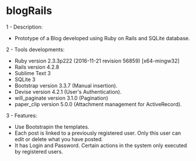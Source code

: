 # blogRails

1 - Description:
- Prototype of a Blog developed using Ruby on Rails and SQLite database.

2 - Tools developments: 
- Ruby version 2.3.3p222 (2016-11-21 revision 56859) [x64-mingw32]
- Rails version 4.2.8
- Sublime Text 3
- SQLite 3
- Bootstrap version 3.3.7 (Manual insertion).
- Devise version 4.2.1 (User's Authentication).
- will_paginate version 3.1.0 (Pagination)
- paper_clip version 5.0.0 (Attachment management for ActiveRecord).
	
3 - Features:
- Use Bootstrapin the templates.
- Each post is linked to a previously registered user. Only this user can edit or delete what you have posted.
- It has Login and Password. Certain actions in the system only executed by registered users.
